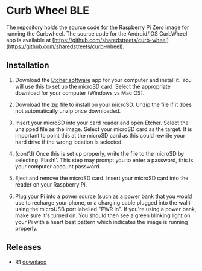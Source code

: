 # Curb Wheel BLE

The repository holds the source code for the Raspberry Pi Zero image for running the Curbwheel. The source code for the Android/iOS CurbWheel app is available at [https://github.com/sharedstreets/curb-wheel](https://github.com/sharedstreets/curb-wheel).

## Installation

1. Download the [Etcher software](https://www.balena.io/etcher/) app for your computer and install it. You will use this to set up the microSD card. Select the appropriate download for your computer (Windows vs Mac OS).

2. Download the [zip file](https://curblr-www.s3.amazonaws.com/wheel/images/curbwheel_image_bleno_r1.img.gz) to install on your microSD. Unzip the file if it does not automatically unzip once downloaded. 

3. Insert your microSD into your card reader and open Etcher. Select the unzipped file as the image. Select your microSD card as the target. It is important to point this at the microSD card as this could rewrite your hard drive if the wrong location is selected. 

3. (cont’d) Once this is set up properly, write the file to the microSD by selecting 'Flash!'. This step may prompt you to enter a password, this is your computer account password.

4. Eject and remove the microSD card. Insert your microSD card into the reader on your Raspberry Pi.

5. Plug your Pi into a power source (such as a power bank that you would use to recharge your phone, or a charging cable plugged into the wall) using the microUSB port labelled "PWR in". If you're using a power bank, make sure it's turned on. You should then see a green blinking light on your Pi with a heart beat pattern which indicates the image is running properly.


## Releases

* R1 [downlaod](https://curblr-www.s3.amazonaws.com/wheel/images/curbwheel_image_bleno_r1.img.gz) 
